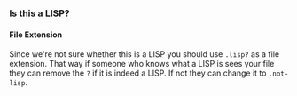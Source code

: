 ### Is this a LISP?

#### File Extension

Since we're not sure whether this is a LISP you should use `.lisp?` as a file extension. That way if
someone who knows what a LISP is sees your file they can remove the `?` if it is indeed a LISP. If
not they can change it to `.not-lisp`.
